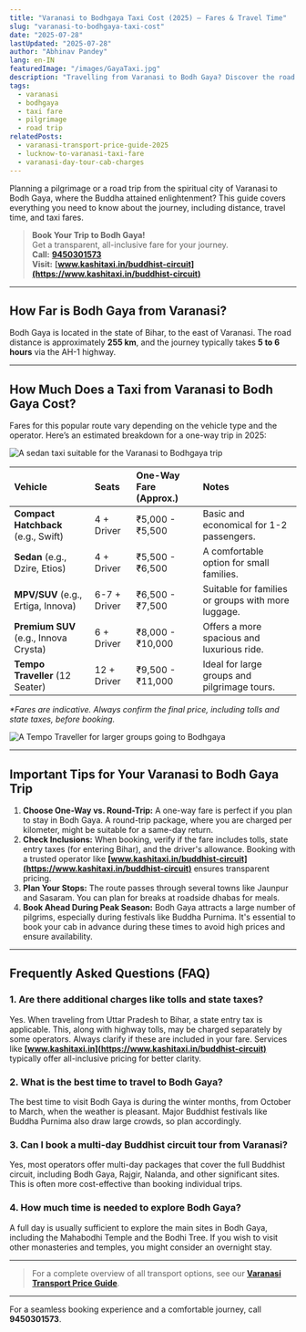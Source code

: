 ```yaml
---
title: "Varanasi to Bodhgaya Taxi Cost (2025) – Fares & Travel Time"
slug: "varanasi-to-bodhgaya-taxi-cost"
date: "2025-07-28"
lastUpdated: "2025-07-28"
author: "Abhinav Pandey"
lang: en-IN
featuredImage: "/images/GayaTaxi.jpg"
description: "Travelling from Varanasi to Bodh Gaya? Discover the road distance, average travel time, and one-way taxi fares for different car categories. See how regional operators and national aggregators price this popular Buddhist pilgrimage route."
tags:
  - varanasi
  - bodhgaya
  - taxi fare
  - pilgrimage
  - road trip
relatedPosts:
  - varanasi-transport-price-guide-2025
  - lucknow-to-varanasi-taxi-fare
  - varanasi-day-tour-cab-charges
---
```


Planning a pilgrimage or a road trip from the spiritual city of Varanasi to Bodh Gaya, where the Buddha attained enlightenment? This guide covers everything you need to know about the journey, including distance, travel time, and taxi fares.

> **Book Your Trip to Bodh Gaya!**  
> Get a transparent, all-inclusive fare for your journey.  
> **Call:** **[9450301573](tel:9450301573)**  
> **Visit:** **[www.kashitaxi.in/buddhist-circuit](https://www.kashitaxi.in/buddhist-circuit)**

---

## How Far is Bodh Gaya from Varanasi?

Bodh Gaya is located in the state of Bihar, to the east of Varanasi. The road distance is approximately **255 km**, and the journey typically takes **5 to 6 hours** via the AH-1 highway.

---

## How Much Does a Taxi from Varanasi to Bodh Gaya Cost?

Fares for this popular route vary depending on the vehicle type and the operator. Here’s an estimated breakdown for a one-way trip in 2025:

![A sedan taxi suitable for the Varanasi to Bodhgaya trip](/images/seden.png "Sedan taxi for Bodhgaya")

| Vehicle | Seats | One-Way Fare (Approx.) | Notes |
| :--- | :--- | :--- | :--- |
| **Compact Hatchback** (e.g., Swift) | 4 + Driver | ₹5,000 - ₹5,500 | Basic and economical for 1-2 passengers. |
| **Sedan** (e.g., Dzire, Etios) | 4 + Driver | ₹5,500 - ₹6,500 | A comfortable option for small families. |
| **MPV/SUV** (e.g., Ertiga, Innova) | 6-7 + Driver | ₹6,500 - ₹7,500 | Suitable for families or groups with more luggage. |
| **Premium SUV** (e.g., Innova Crysta) | 6 + Driver | ₹8,000 - ₹10,000 | Offers a more spacious and luxurious ride. |
| **Tempo Traveller** (12 Seater) | 12 + Driver | ₹9,500 - ₹11,000 | Ideal for large groups and pilgrimage tours. |

*\*Fares are indicative. Always confirm the final price, including tolls and state taxes, before booking.*

![A Tempo Traveller for larger groups going to Bodhgaya](/images/tempo-travellar-outside-front-p.jpeg "Tempo Traveller for Bodhgaya")

---

## Important Tips for Your Varanasi to Bodh Gaya Trip

1.  **Choose One-Way vs. Round-Trip:** A one-way fare is perfect if you plan to stay in Bodh Gaya. A round-trip package, where you are charged per kilometer, might be suitable for a same-day return.
2.  **Check Inclusions:** When booking, verify if the fare includes tolls, state entry taxes (for entering Bihar), and the driver's allowance. Booking with a trusted operator like **[www.kashitaxi.in/buddhist-circuit](https://www.kashitaxi.in/buddhist-circuit)** ensures transparent pricing.
3.  **Plan Your Stops:** The route passes through several towns like Jaunpur and Sasaram. You can plan for breaks at roadside dhabas for meals.
4.  **Book Ahead During Peak Season:** Bodh Gaya attracts a large number of pilgrims, especially during festivals like Buddha Purnima. It's essential to book your cab in advance during these times to avoid high prices and ensure availability.

---

## Frequently Asked Questions (FAQ)

### 1. Are there additional charges like tolls and state taxes?
Yes. When traveling from Uttar Pradesh to Bihar, a state entry tax is applicable. This, along with highway tolls, may be charged separately by some operators. Always clarify if these are included in your fare. Services like **[www.kashitaxi.in](https://www.kashitaxi.in/buddhist-circuit)** typically offer all-inclusive pricing for better clarity.

### 2. What is the best time to travel to Bodh Gaya?
The best time to visit Bodh Gaya is during the winter months, from October to March, when the weather is pleasant. Major Buddhist festivals like Buddha Purnima also draw large crowds, so plan accordingly.

### 3. Can I book a multi-day Buddhist circuit tour from Varanasi?
Yes, most operators offer multi-day packages that cover the full Buddhist circuit, including Bodh Gaya, Rajgir, Nalanda, and other significant sites. This is often more cost-effective than booking individual trips.

### 4. How much time is needed to explore Bodh Gaya?
A full day is usually sufficient to explore the main sites in Bodh Gaya, including the Mahabodhi Temple and the Bodhi Tree. If you wish to visit other monasteries and temples, you might consider an overnight stay.

---

> For a complete overview of all transport options, see our **[Varanasi Transport Price Guide](/en/varanasi-transport-price-guide-2025)**.

---

For a seamless booking experience and a comfortable journey, call **9450301573**.
